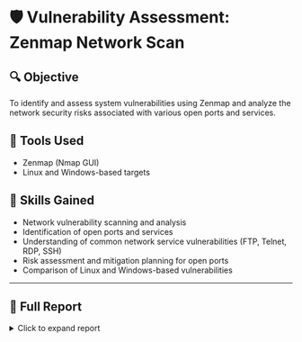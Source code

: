 # 🛡️ Vulnerability Assessment: Zenmap Network Scan

## 🔍 Objective
To identify and assess system vulnerabilities using Zenmap and analyze the network security risks associated with various open ports and services.

## 🧰 Tools Used
- Zenmap (Nmap GUI)
- Linux and Windows-based targets

## 🧠 Skills Gained
- Network vulnerability scanning and analysis
- Identification of open ports and services
- Understanding of common network service vulnerabilities (FTP, Telnet, RDP, SSH)
- Risk assessment and mitigation planning for open ports
- Comparison of Linux and Windows-based vulnerabilities

---

## 📄 Full Report

<details>
<summary>Click to expand report</summary>

### 🔎 Vulnerability Scan Analysis

**Target 171.16.11.121:**  
- **Open Ports:**  
  - FTP (21), SSH (22), Telnet (23), HTTP (80), MySQL (3306), SMB (139, 445)  
- **Key Vulnerabilities:**  
  - **High Severity:** FTP and Telnet (unencrypted communication, vulnerable to brute-force attacks)  
  - **Medium Severity:** MySQL open without proper authentication (potential unauthorized access)  
  - **Low Severity:** Apache HTTP server (should be updated and secured)  

**Recommendations:**  
- Disable FTP and Telnet; replace with secure protocols (SFTP, SSH)  
- Restrict MySQL to trusted IPs and require strong authentication  
- Close SMB ports (139, 445) if not necessary, or patch if used  
- Ensure HTTP server is updated and HTTPS is enabled for encryption  

---

**Target 172.16.151.237:**  
- **Open Ports:**  
  - RDP (3389)  
- **Key Vulnerabilities:**  
  - **High Severity:** RDP (exposed to brute-force and man-in-the-middle attacks)  
- **Medium Severity:** Outdated Windows XP (if applicable)  
- **Low Severity:** Weak configuration for RDP access  

**Recommendations:**  
- Restrict RDP access to trusted IPs  
- Implement multi-factor authentication (MFA) for RDP  
- Upgrade the system if it runs Windows XP  

---

**Target 172.16.151.238:**  
- **Open Ports:**  
  - FTP (21), Telnet (23), RDP (3389), HTTP (8080)  
- **Key Vulnerabilities:**  
  - **High Severity:** FTP and Telnet (unencrypted data transmission)  
  - **Medium Severity:** RDP (exposed to brute-force attacks)  
  - **Low Severity:** Apache HTTP server running on CentOS (needs updates)  

**Recommendations:**  
- Disable FTP and Telnet, use secure alternatives (SFTP, SSH)  
- Restrict RDP to trusted IPs, implement MFA  
- Update Apache HTTP server and enable HTTPS for secure communication  

---

**Target 172.16.151.239:**  
- **Open Ports:**  
  - SSH (22), RDP (3389)  
- **Key Vulnerabilities:**  
  - **High Severity:** SSH (weak credentials could lead to brute-force attacks)  
  - **Medium Severity:** RDP (weak configuration could expose system)  
- **Low Severity:** Potential security misconfiguration  

**Recommendations:**  
- Disable root login for SSH, use SSH keys for authentication  
- Restrict RDP to trusted IPs and use MFA  
- Consider VPN for secure remote access  

---

**Target 172.16.151.240:**  
- **Open Ports:**  
  - MSRPC (135), SMB (139, 445), dynamic ports (49152-49157)  
- **Key Vulnerabilities:**  
  - **High Severity:** SMB (if unpatched, susceptible to EternalBlue and other exploits)  
  - **Medium Severity:** MSRPC (vulnerable to remote execution attacks)  
  - **Low Severity:** Outdated operating system (no longer receiving security updates)  

**Recommendations:**  
- Upgrade or patch outdated systems  
- Restrict SMB and MSRPC ports using firewalls  
- Disable SMBv1 if in use and switch to a more secure version  
- Segment network to isolate vulnerable systems  

---

**Target 172.16.151.241:**  
- **Open Ports:**  
  - DNS (53), HTTP (80), MSRPC (135)  
- **Key Vulnerabilities:**  
  - **High Severity:** MSRPC (exposed to potential remote attacks)  
  - **Medium Severity:** IIS web server (could be misconfigured or vulnerable to attacks)  
  - **Low Severity:** DNS server (could be vulnerable to DDoS)  

**Recommendations:**  
- Secure DNS configurations and disable unnecessary recursion  
- Regularly patch IIS web server and strengthen security  
- Restrict MSRPC to internal use and monitor for unusual activity  

---

### 🔁 Nmap vs Zenmap Comparison

- **Zenmap:** Ideal for detailed graphical output and scan management. Useful for repeated scans and creating customized profiles.  
- **Nmap:** Best for command-line scans, scripting, and raw output parsing.  
- **Summary:** Zenmap is great for visual scan analysis and reporting, while Nmap is preferred for automation and advanced scripting. Both tools complement each other for a more comprehensive security assessment.

</details>
